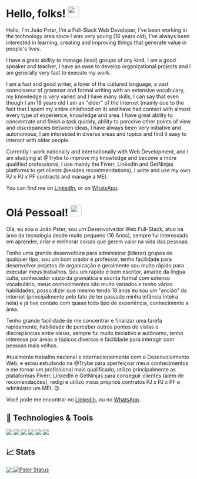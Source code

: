 # Hello, folks! <img src="https://raw.githubusercontent.com/MartinHeinz/MartinHeinz/master/wave.gif" width="30px">

Hello, I'm João Pster, I'm a Full-Stack Web Developer, I've been working in the technology area since I was very young (16 years old), I've always been interested in learning, creating and improving things that generate value in people's lives. 

I have a great ability to manage (lead) groups of any kind, I am a good speaker and teacher, I have an ease to develop organizational projects and I am generally very fast to execute my work. 

I am a fast and good writer, a lover of the cultured language, a vast connoisseur of grammar and formal writing with an extensive vocabulary, my knowledge is very varied and I have many skills, I can say that even though I am 18 years old I am an "elder" of the Internet (mainly due to the fact that I spent my entire childhood on it) and have had contact with almost every type of experience, knowledge and area. I have great ability to concentrate and finish a task quickly, ability to perceive other points of view and discrepancies between ideas, I have always been very initiative and autonomous, I am interested in diverse areas and topics and find it easy to interact with older people. 

Currently I work nationally and internationally with Web Development, and I am studying at @Trybe to improve my knowledge and become a more qualified professional, I use mainly the Fiverr, LinkedIn and GetNinjas platforms to get clients (besides recommendations), I write and use my own PJ x PJ x PF contracts and manage a MEI.

You can find me on [LinkedIn][1], or on [WhatsApp][2].

# Olá Pessoal! <img src="https://raw.githubusercontent.com/MartinHeinz/MartinHeinz/master/wave.gif" width="30px">
Olá, eu sou o João Pster, sou um Desenvolvedor Web Full-Stack, atuo na área da tecnologia desde muito pequeno (16 Anos), sempre fui interessado em aprender, criar e melhorar coisas que gerem valor na vida das pessoas.

Tenho uma grande desenvoltura para administrar (liderar) grupos de qualquer tipo, sou um bom orador e professor, tenho facilidade para desenvolver projetos de organização e geralmente sou muito rápido para executar meus trabalhos. Sou um rápido e bom escritor, amante da língua culta, conhecedor vasto da gramática e escrita formal com extenso vocabulário, meus conhecimentos são muito variados e tenho várias habilidades, posso dizer que mesmo tendo 18 anos eu sou um "ancião" da internet (principalmente pelo fato de ter passado minha infância inteira nela) e já tive contato com quase todo tipo de experiência, conhecimento e área.

Tenho grande facilidade de me concentrar e finalizar uma tarefa rapidamente, habilidade de perceber outros pontos de vistas e discrepâncias entre ideias, sempre fui muito iniciativo e autônomo, tenho interesse por áreas e tópicos diversos e facilidade para interagir com pessoas mais velhas.

Atualmente trabalho nacional e internacionalmente com o Desenvolvimento Web, e estou estudando na @Trybe para aperfeiçoar meus conhecimentos e me tornar um profissional mais qualificado, utilizo principalmente as plataformas Fiverr, LinkedIn e GetNinjas para conseguir clientes (além de recomendações), redigi e utilizo meus próprios contratos PJ x PJ x PF e administro um MEI. :wink:

Você pode me encontrar no [LinkedIn][1], ou no [WhatsApp][2].

<!-- Resources -->
<!-- links to your social media accounts -->
[1]: https://www.linkedin.com/in/joaopster/
[2]: https://api.whatsapp.com/send?phone=5562992765354&text=Ol%C3%A1%2C%20%C3%A9%20o%20Pster%3F%20Venho%20do%20Github.

## 🔧 Technologies & Tools
![](https://img.shields.io/badge/OS-Linux-informational?style=flat&logo=linux&logoColor=white&color=2bbc8a)
![](https://img.shields.io/badge/Code-Python-informational?style=flat&logo=python&logoColor=white&color=2bbc8a)
![](https://img.shields.io/badge/Code-JavaScript-informational?style=flat&logo=javascript&logoColor=white&color=2bbc8a)
![](https://img.shields.io/badge/Shell-Bash-informational?style=flat&logo=gnu-bash&logoColor=white&color=2bbc8a)
![](https://img.shields.io/badge/Tools-Docker-informational?style=flat&logo=docker&logoColor=white&color=2bbc8a)
![](https://img.shields.io/badge/Tools-Kubernetes-informational?style=flat&logo=kubernetes&logoColor=white&color=2bbc8a)

## &#x1f4c8; Stats
<a href="https://github.com/J-Pster/J-Pster">
  <img align="center" src="https://github-readme-stats.vercel.app/api/top-langs/?username=J-Pster&hide=java,html&title_color=ffffff&text_color=c9cacc&icon_color=2bbc8a&bg_color=1d1f21" />
</a>
<a href="https://github.com/J-Pster/J-Pster">
  <img align="center" src="https://github-readme-stats.vercel.app/api?username=J-Pster&show_icons=true&line_height=27&count_private=true&title_color=ffffff&text_color=c9cacc&icon_color=2bbc8a&bg_color=1d1f21" alt="Pster Status" />
</a>

